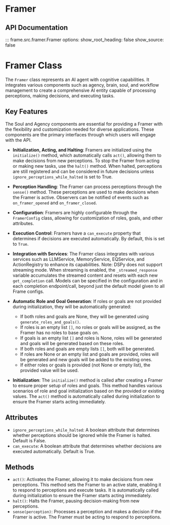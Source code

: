 # Framer

## API Documentation

::: frame.src.framer.Framer
    options:
      show_root_heading: false
      show_source: false
# Framer Class

The `Framer` class represents an AI agent with cognitive capabilities. It integrates various components such as agency, brain, soul, and workflow management to create a comprehensive AI entity capable of processing perceptions, making decisions, and executing tasks.

## Key Features

The Soul and Agency components are essential for providing a Framer with the flexibility and customization needed for diverse applications. These components are the primary interfaces through which users will engage with the API.

- **Initialization, Acting, and Halting**: Framers are initialized using the `initialize()` method, which automatically calls `act()`, allowing them to make decisions from new perceptions. To stop the Framer from acting or making new tasks, use the `halt()` method. When halted, perceptions are still registered and can be considered in future decisions unless `ignore_perceptions_while_halted` is set to True.

- **Perception Handling**: The Framer can process perceptions through the `sense()` method. These perceptions are used to make decisions when the Framer is active. Observers can be notified of events such as `on_framer_opened` and `on_framer_closed`.

- **Configuration**: Framers are highly configurable through the `FramerConfig` class, allowing for customization of roles, goals, and other attributes.

- **Execution Control**: Framers have a `can_execute` property that determines if decisions are executed automatically. By default, this is set to `True`.

- **Integration with Services**: The Framer class integrates with various services such as LLMService, MemoryService, EQService, and ActionRegistry to enhance its capabilities. Note: DSPy does not support streaming mode. When streaming is enabled, the `_streamed_response` variable accumulates the streamed content and resets with each new `get_completion` call. Models can be specified in the configuration and in each completion endpoint/call, beyond just the default model given to all Frame configs.

- **Automatic Role and Goal Generation**: If roles or goals are not provided during initialization, they will be automatically generated:
  - If both roles and goals are None, they will be generated using `generate_roles_and_goals()`.
  - If roles is an empty list `[]`, no roles or goals will be assigned, as the Framer has no roles to base goals on.
  - If goals is an empty list `[]` and roles is None, roles will be generated and goals will be generated based on these roles.
  - If both roles and goals are empty lists `[]`, both will be generated.
  - If roles are None or an empty list and goals are provided, roles will be generated and new goals will be added to the existing ones.
  - If either roles or goals is provided (not None or empty list), the provided value will be used.

- **Initialization**: The `initialize()` method is called after creating a Framer to ensure proper setup of roles and goals. This method handles various scenarios of role and goal initialization based on the provided or existing values. The `act()` method is automatically called during initialization to ensure the Framer starts acting immediately.

## Attributes

- `ignore_perceptions_while_halted`: A boolean attribute that determines whether perceptions should be ignored while the Framer is halted. Default is False.
- `can_execute`: A boolean attribute that determines whether decisions are executed automatically. Default is True.

## Methods

- `act()`: Activates the Framer, allowing it to make decisions from new perceptions. This method sets the Framer to an active state, enabling it to respond to perceptions and execute tasks. It is automatically called during initialization to ensure the Framer starts acting immediately.
- `halt()`: Halts the Framer, pausing decision-making from new perceptions.
- `sense(perception)`: Processes a perception and makes a decision if the Framer is active. The Framer must be acting to respond to perceptions.
